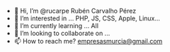 - 👋 Hi, I’m @rucarpe Rubén Carvalho Pérez
- 👀 I’m interested in ... PHP, JS, CSS, Apple, Linux...
- 🌱 I’m currently learning ... All
- 💞️ I’m looking to collaborate on ...
- 📫 How to reach me? empresasmurcia@gmail.com

<!---
rucarpe/rucarpe is a ✨ special ✨ repository because its `README.md` (this file) appears on your GitHub profile.
You can click the Preview link to take a look at your changes.
--->
